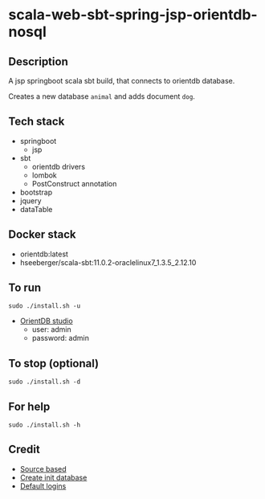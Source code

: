# scala-web-sbt-spring-jsp-orientdb-nosql

## Description
A jsp springboot scala sbt build,
that connects to orientdb database.

Creates a new database `animal` and adds
document `dog`.

## Tech stack
- springboot
  - jsp
- sbt
  - orientdb drivers
  - lombok
  - PostConstruct annotation
- bootstrap
- jquery
- dataTable

## Docker stack
- orientdb:latest
- hseeberger/scala-sbt:11.0.2-oraclelinux7_1.3.5_2.12.10

## To run
`sudo ./install.sh -u`
- [OrientDB studio](http://localhost:2480/studio/index.html)
  - user: admin
  - password: admin

## To stop (optional)
`sudo ./install.sh -d`

## For help
`sudo ./install.sh -h`

## Credit
- [Source based](https://www.alibabacloud.com/blog/building-a-spring-boot-api-with-a-multi-model-database-orientdb-on-alibaba-cloud_594216)
- [Create init database](https://orientdb.com/docs/last/scala/Document-API-Database.html)
- [Default logins](https://orientdb.com/docs/last/scala/Document-API-Database.html)
